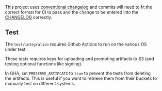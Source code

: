 This project uses [conventional changelog](https://conventionalcommits.org) and commits will need to fit the correct format for CI to pass and the change to be entered into the [CHANGELOG](./CHANGELOG.md) correctly.

## Test

The `test/integration` requires Github Actions to run on the various OS under test.

These tests requires keys for uploading and promoting artifacts to S3 (and testing optional functions like signing).

In GHA, set `PRESERVE_ARTIFCATS` to `true` to prevent the tests from deleting the artifacts.  This is useful if you want to retrieve them from their buckets to manually test on different systems.